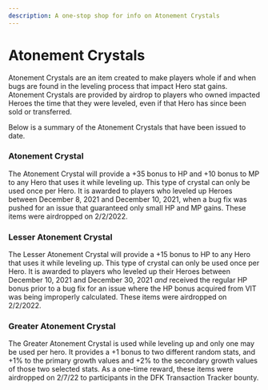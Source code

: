 ```yaml
---
description: A one-stop shop for info on Atonement Crystals
---
```


# Atonement Crystals

Atonement Crystals are an item created to make players whole if and when bugs are found in the leveling process that impact Hero stat gains. Atonement Crystals are provided by airdrop to players who owned impacted Heroes the time that they were leveled, even if that Hero has since been sold or transferred.

Below is a summary of the Atonement Crystals that have been issued to date.

### Atonement Crystal

The Atonement Crystal will provide a +35 bonus to HP and +10 bonus to MP to any Hero that uses it while leveling up. This type of crystal can only be used once per Hero. It is awarded to players who leveled up Heroes between December 8, 2021 and December 10, 2021, when a bug fix was pushed for an issue that guaranteed only small HP and MP gains. These items were airdropped on 2/2/2022.

### Lesser Atonement Crystal

The Lesser Atonement Crystal will provide a +15 bonus to HP to any Hero that uses it while leveling up. This type of crystal can only be used once per Hero. It is awarded to players who leveled up their Heroes between December 10, 2021 and December 30, 2021 _and_ received the regular HP bonus prior to a bug fix for an issue where the HP bonus acquired from VIT was being improperly calculated. These items were airdropped on 2/2/2022.

### Greater Atonement Crystal

The Greater Atonement Crystal is used while leveling up and only one may be used per hero. It provides a +1 bonus to two different random stats, and +1% to the primary growth values and +2% to the secondary growth values of those two selected stats. As a one-time reward, these items were airdropped on 2/7/22 to participants in the DFK Transaction Tracker bounty.
